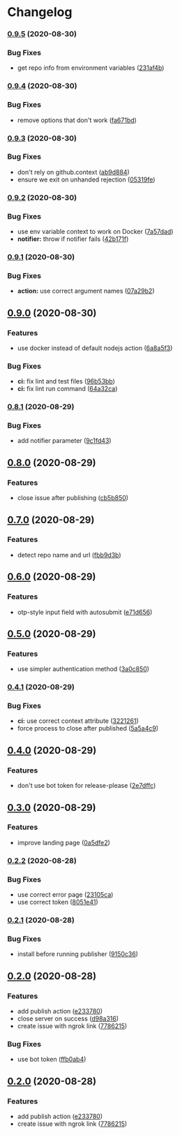 # Changelog

### [0.9.5](https://www.github.com/mmarchini-oss/npm-otp-publish/compare/v0.9.4...v0.9.5) (2020-08-30)


### Bug Fixes

* get repo info from environment variables ([231af4b](https://www.github.com/mmarchini-oss/npm-otp-publish/commit/231af4bd5bd759ded6cebc1eeeacc8f7eadaa726))

### [0.9.4](https://www.github.com/mmarchini-oss/npm-otp-publish/compare/v0.9.3...v0.9.4) (2020-08-30)


### Bug Fixes

* remove options that don't work ([fa671bd](https://www.github.com/mmarchini-oss/npm-otp-publish/commit/fa671bd7d0524275ec42287c9dce93f5d19b7838))

### [0.9.3](https://www.github.com/mmarchini-oss/npm-otp-publish/compare/v0.9.2...v0.9.3) (2020-08-30)


### Bug Fixes

* don't rely on github.context ([ab9d884](https://www.github.com/mmarchini-oss/npm-otp-publish/commit/ab9d884f54236b127bb4d2b60cb0f13b910729ce))
* ensure we exit on unhanded rejection ([05319fe](https://www.github.com/mmarchini-oss/npm-otp-publish/commit/05319fece070ba00c747bd4e7cb19d380b322d77))

### [0.9.2](https://www.github.com/mmarchini-oss/npm-otp-publish/compare/v0.9.1...v0.9.2) (2020-08-30)


### Bug Fixes

* use env variable context to work on Docker ([7a57dad](https://www.github.com/mmarchini-oss/npm-otp-publish/commit/7a57dadd2bc12b6e5e8df6b04a9b4e48c29fd8be))
* **notifier:** throw if notifier fails ([42b171f](https://www.github.com/mmarchini-oss/npm-otp-publish/commit/42b171f397952a09268e6aa7a05840d2d62c6b21))

### [0.9.1](https://www.github.com/mmarchini-oss/npm-otp-publish/compare/v0.9.0...v0.9.1) (2020-08-30)


### Bug Fixes

* **action:** use correct argument names ([07a29b2](https://www.github.com/mmarchini-oss/npm-otp-publish/commit/07a29b2de41a2d498e9829c38be5c68b84754eed))

## [0.9.0](https://www.github.com/mmarchini-oss/npm-otp-publish/compare/v0.8.1...v0.9.0) (2020-08-30)


### Features

* use docker instead of default nodejs action ([6a8a5f3](https://www.github.com/mmarchini-oss/npm-otp-publish/commit/6a8a5f3524c99eb99f0126d6d4c75b32e4fbeb82))


### Bug Fixes

* **ci:** fix lint and test files ([96b53bb](https://www.github.com/mmarchini-oss/npm-otp-publish/commit/96b53bb9022e406b0c57fdfdb7b9feee3c646fc4))
* **ci:** fix lint run command ([64a32ca](https://www.github.com/mmarchini-oss/npm-otp-publish/commit/64a32cae6879f829c1827f1d4df3ae1cdc152944))

### [0.8.1](https://www.github.com/mmarchini-oss/npm-otp-publish/compare/v0.8.0...v0.8.1) (2020-08-29)


### Bug Fixes

* add notifier parameter ([9c1fd43](https://www.github.com/mmarchini-oss/npm-otp-publish/commit/9c1fd4309b4cf208d73cb3641dcecf602c8c88a8))

## [0.8.0](https://www.github.com/mmarchini-oss/npm-otp-publish/compare/v0.7.0...v0.8.0) (2020-08-29)


### Features

* close issue after publishing ([cb5b850](https://www.github.com/mmarchini-oss/npm-otp-publish/commit/cb5b850a40fadb3d0992d118dc42b360bee7314a))

## [0.7.0](https://www.github.com/mmarchini-oss/npm-otp-publish/compare/v0.6.0...v0.7.0) (2020-08-29)


### Features

* detect repo name and url ([fbb9d3b](https://www.github.com/mmarchini-oss/npm-otp-publish/commit/fbb9d3be6e8c6415a7ae588009c8fa6011ec0f44))

## [0.6.0](https://www.github.com/mmarchini-oss/npm-otp-publish/compare/v0.5.0...v0.6.0) (2020-08-29)


### Features

* otp-style input field with autosubmit ([e71d656](https://www.github.com/mmarchini-oss/npm-otp-publish/commit/e71d656c51cd78d11b569440a325e48411053522))

## [0.5.0](https://www.github.com/mmarchini-oss/npm-otp-publish/compare/v0.4.1...v0.5.0) (2020-08-29)


### Features

* use simpler authentication method ([3a0c850](https://www.github.com/mmarchini-oss/npm-otp-publish/commit/3a0c850f73d95eea13ceebef3855900efd207b49))

### [0.4.1](https://www.github.com/mmarchini-oss/npm-otp-publish/compare/v0.4.0...v0.4.1) (2020-08-29)


### Bug Fixes

* **ci:** use correct context attribute ([3221261](https://www.github.com/mmarchini-oss/npm-otp-publish/commit/32212616a0a53f691b3fd453abacc1f5ffa12c12))
* force process to close after published ([5a5a4c9](https://www.github.com/mmarchini-oss/npm-otp-publish/commit/5a5a4c94f8f10bb04d3086319fed1d9ed64f686f))

## [0.4.0](https://www.github.com/mmarchini-oss/npm-otp-publish/compare/v0.3.0...v0.4.0) (2020-08-29)


### Features

* don't use bot token for release-please ([2e7dffc](https://www.github.com/mmarchini-oss/npm-otp-publish/commit/2e7dffc6e8f6868ed0c224bb0145c3b4684d1598))

## [0.3.0](https://www.github.com/mmarchini-oss/npm-otp-publish/compare/v0.2.2...v0.3.0) (2020-08-29)


### Features

* improve landing page ([0a5dfe2](https://www.github.com/mmarchini-oss/npm-otp-publish/commit/0a5dfe207520072ca17fe3acf57d628b82b3d48c))

### [0.2.2](https://www.github.com/mmarchini-oss/npm-otp-publish/compare/v0.2.1...v0.2.2) (2020-08-28)


### Bug Fixes

* use correct error page ([23105ca](https://www.github.com/mmarchini-oss/npm-otp-publish/commit/23105ca1c918c7771d6aa5354db749694898ec99))
* use correct token ([8051e41](https://www.github.com/mmarchini-oss/npm-otp-publish/commit/8051e41d2d70048553cb9784a6b6b983d2dd95fd))

### [0.2.1](https://www.github.com/mmarchini-oss/npm-otp-publish/compare/v0.2.0...v0.2.1) (2020-08-28)


### Bug Fixes

* install before running publisher ([9150c36](https://www.github.com/mmarchini-oss/npm-otp-publish/commit/9150c36702e221019a6c067a82f4193b21b08d4f))

## [0.2.0](https://www.github.com/mmarchini-oss/npm-otp-publish/compare/v0.1.0...v0.2.0) (2020-08-28)


### Features

* add publish action ([e233780](https://www.github.com/mmarchini-oss/npm-otp-publish/commit/e2337804e22b878cab90c3d1c1498e43f16d679f))
* close server on success ([d98a316](https://www.github.com/mmarchini-oss/npm-otp-publish/commit/d98a3161a35e48860fe97a0f8d4fafbd4e4b3328))
* create issue with ngrok link ([7786215](https://www.github.com/mmarchini-oss/npm-otp-publish/commit/77862158087295b72b1ba6aad19e81213c699a73))


### Bug Fixes

* use bot token ([ffb0ab4](https://www.github.com/mmarchini-oss/npm-otp-publish/commit/ffb0ab4d1fd5c05f8f3daac9a968f77280f8f1e3))

## [0.2.0](https://www.github.com/mmarchini-oss/npm-otp-publish/compare/v0.1.0...v0.2.0) (2020-08-28)


### Features

* add publish action ([e233780](https://www.github.com/mmarchini-oss/npm-otp-publish/commit/e2337804e22b878cab90c3d1c1498e43f16d679f))
* create issue with ngrok link ([7786215](https://www.github.com/mmarchini-oss/npm-otp-publish/commit/77862158087295b72b1ba6aad19e81213c699a73))
